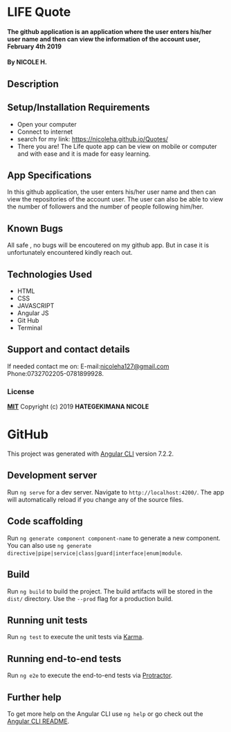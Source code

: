 # LIFE Quote
#### The github application is an application where the user enters his/her user name and then can view the information of the account user, February 4th 2019

#### By **NICOLE H.**
## Description

## Setup/Installation Requirements
* Open your computer
* Connect to internet
* search for my link: https://nicoleha.github.io/Quotes/
* There you are!
The Life quote app can be view on mobile or computer and with ease and it is made for easy learning.
## App Specifications
In this github application, the user enters his/her user name and then can view the repositories of the account user. The user can also be able to view the number of followers and the number of people following him/her.
## Known Bugs
All safe , no bugs will be encoutered on my github app. But in case it is unfortunately encountered kindly reach out.
## Technologies Used
* HTML
* CSS
* JAVASCRIPT
* Angular JS
* Git Hub
* Terminal
## Support and contact details
If needed contact me on:
E-mail:nicoleha127@gmail.com
Phone:0732702205-0781899928.
### License
**[MIT](http://choosealisence.com/licenses/mit/)**
Copyright (c) 2019 **HATEGEKIMANA NICOLE**





# GitHub

This project was generated with [Angular CLI](https://github.com/angular/angular-cli) version 7.2.2.

## Development server

Run `ng serve` for a dev server. Navigate to `http://localhost:4200/`. The app will automatically reload if you change any of the source files.

## Code scaffolding

Run `ng generate component component-name` to generate a new component. You can also use `ng generate directive|pipe|service|class|guard|interface|enum|module`.

## Build

Run `ng build` to build the project. The build artifacts will be stored in the `dist/` directory. Use the `--prod` flag for a production build.

## Running unit tests

Run `ng test` to execute the unit tests via [Karma](https://karma-runner.github.io).

## Running end-to-end tests

Run `ng e2e` to execute the end-to-end tests via [Protractor](http://www.protractortest.org/).

## Further help

To get more help on the Angular CLI use `ng help` or go check out the [Angular CLI README](https://github.com/angular/angular-cli/blob/master/README.md).
